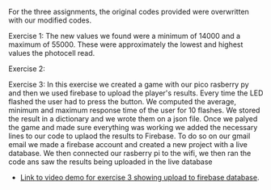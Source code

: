 

For the three assignments, the original codes provided were overwritten with our modified codes. 

Exercise 1:
The new values we found were a minimum of 14000 and a maximum of 55000. These were approximately the lowest and highest values the photocell read.



Exercise 2: 









Exercise 3: 
In this exercise we created a game with our pico rasberry py and then we used firebase to upload the player's results. Every time the LED flashed the user had to press the button. We computed the average, minimum and maximum response time of the user for 10 flashes. We stored the result in a dictionary and we wrote them on a json file. Once we palyed the game and made sure everything was working we added the necessary lines to our code to uplaod the results to Firebase. To do so on our gmail email we made a firebase account and created a new project with a live database. We then connected our rasberry pi to the wifi, we then ran the code ans saw the results being uploaded in the live database

- [Link to video demo for exercise 3 showing upload to firebase database](https://drive.google.com/file/d/1jrmWEuzFMgvX93u1EiXKI1lzVfm-9GVa/view?usp=share_link).
